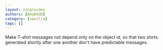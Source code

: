 ```yaml
---
layout: singleidea
authors: [AmyBSOD]
category: [vanilla]
tags: []
---
```

Make T-shirt messages not depend only on the object id, so that two shirts generated shortly after one another don't have predictable messages.

